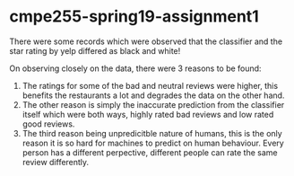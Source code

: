 # cmpe255-spring19-assignment1


There were some records which were observed that the classifier and the star rating by yelp differed as black and white!

On observing closely on the data, there were 3 reasons to be found:
1. The ratings for some of the bad and neutral reviews were higher, this benefits the restaurants a lot and degrades the data on the other hand.
2. The other reason is simply the inaccurate prediction from the classifier itself which were both ways, highly rated bad reviews and low rated good reviews.
3. The third reason being unpredicitble nature of humans, this is the only reason it is so hard for machines to predict on human behaviour. Every person has a different perpective, different people can rate the same review differently.
